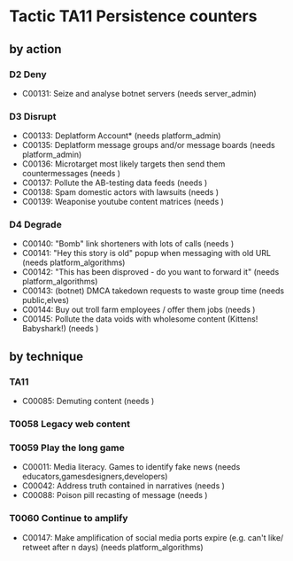 # Tactic TA11 Persistence counters

## by action


### D2 Deny
* C00131: Seize and analyse botnet servers (needs server_admin)

### D3 Disrupt
* C00133: Deplatform Account* (needs platform_admin)
* C00135: Deplatform message groups and/or message boards (needs platform_admin)
* C00136: Microtarget most likely targets then send them countermessages (needs )
* C00137: Pollute the AB-testing data feeds (needs )
* C00138: Spam domestic actors with lawsuits (needs )
* C00139: Weaponise youtube content matrices (needs )

### D4 Degrade
* C00140: "Bomb" link shorteners with lots of calls (needs )
* C00141: "Hey this story is old" popup when messaging with old URL (needs platform_algorithms)
* C00142: "This has been disproved - do you want to forward it" (needs platform_algorithms)
* C00143: (botnet) DMCA takedown requests to waste group time (needs public,elves)
* C00144: Buy out troll farm employees / offer them jobs (needs )
* C00145: Pollute the data voids with wholesome content (Kittens! Babyshark!) (needs )

## by technique


### TA11
* C00085: Demuting content (needs )

### T0058 Legacy web content

### T0059 Play the long game
* C00011: Media literacy. Games to identify fake news (needs educators,gamesdesigners,developers)
* C00042: Address truth contained in narratives (needs )
* C00088: Poison pill recasting of message (needs )

### T0060 Continue to amplify
* C00147: Make amplification of social media ports expire (e.g. can't like/ retweet after n days) (needs platform_algorithms)
